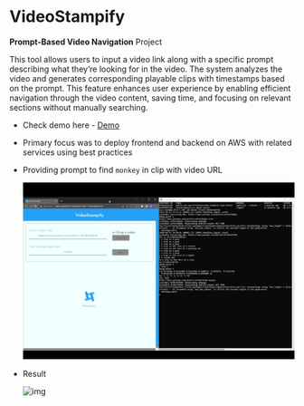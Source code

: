 # VideoStampify

**Prompt-Based Video Navigation** Project

This tool allows users to input a video link along with a specific prompt describing what they’re looking for in the video. The system analyzes the video and generates corresponding playable clips with timestamps based on the prompt. This feature enhances user experience by enabling efficient navigation through the video content, saving time, and focusing on relevant sections without manually searching.

- Check demo here - [Demo](https://youtu.be/gHWRcPCQx8s)
- Primary focus was to deploy frontend and backend on AWS with related services using best practices
- Providing prompt to find `monkey` in clip with video URL 
    
    ![img](./public/1.png)
    
- Result
    
    ![img](./public/2.png)
